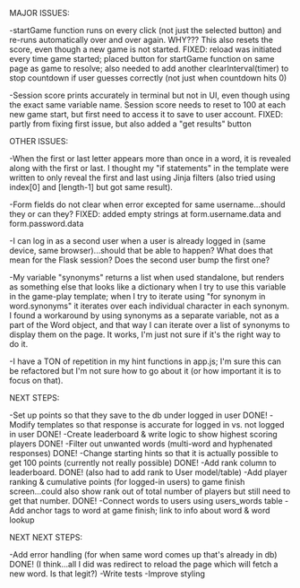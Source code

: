 MAJOR ISSUES:

-startGame function runs on every click (not just the selected button) and re-runs automatically over and over again. WHY??? This also resets the score, even though a new game is not started.
        FIXED: reload was initiated every time game started; placed button for startGame function on same page as game to resolve; also needed to add another clearInterval(timer) to stop countdown if user guesses correctly (not just when countdown hits 0)

-Session score prints accurately in terminal but not in UI, even though using the exact same variable name. Session score needs to reset to 100 at each new game start, but first need to access it to save to user account.
        FIXED: partly from fixing first issue, but also added a "get results" button 



OTHER ISSUES:

-When the first or last letter appears more than once in a word, it is revealed along with the first or last. I thought my "if statements" in the template were written to only reveal the first and last using Jinja filters (also tried using index[0] and [length-1] but got same result).

-Form fields do not clear when error excepted for same username...should they or can they?
        FIXED: added empty strings at form.username.data and form.password.data

-I can log in as a second user when a user is already logged in (same device, same browser)...should that be able to happen? What does that mean for the Flask session? Does the second user bump the first one?

-My variable "synonyms" returns a list when used standalone, but renders as something else that looks like a dictionary when I try to use this variable in the game-play template; when I try to iterate using "for synonym in word.synonyms" it iterates over each individual character in each synonym. I found a workaround by using synonyms as a separate variable, not as a part of the Word object, and that way I can iterate over a list of synonyms to display them on the page. It works, I'm just not sure if it's the right way to do it.

-I have a TON of repetition in my hint functions in app.js; I'm sure this can be refactored but I'm not sure how to go about it (or how important it is to focus on that).



NEXT STEPS:

-Set up points so that they save to the db under logged in user
    DONE!
-Modify templates so that response is accurate for logged in vs. not logged in user
    DONE!
-Create leaderboard & write logic to show highest scoring players
    DONE!
-Filter out unwanted words (multi-word and hyphenated responses)
    DONE!
-Change starting hints so that it is actually possible to get 100 points (currently not really possible)
    DONE!
-Add rank column to leaderboard.
    DONE! (also had to add rank to User model/table)
-Add player ranking & cumulative points (for logged-in users) to game finish screen...could also show rank out of total number of players but still need to get that number.
    DONE!
-Connect words to users using users_words table
-Add anchor tags to word at game finish; link to info about word & word lookup


NEXT NEXT STEPS:

-Add error handling (for when same word comes up that's already in db)
    DONE! (I think...all I did was redirect to reload the page which will fetch a new word. Is that legit?)
-Write tests
-Improve styling


